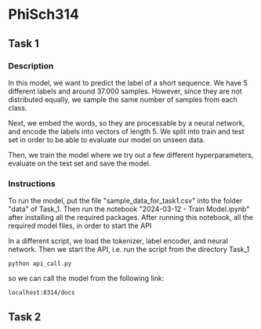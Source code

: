 # PhiSch314


## Task 1

### Description

In this model, we want to predict the label of a short sequence. We have 5 different labels and around 37.000 samples. However, since they are not distributed equally, we sample the same number of samples from each class.

Next, we embed the words, so they are processable by a neural network, and encode the labels into vectors of length 5. We split into train and test set in order to be able to evaluate our model on unseen data.

Then, we train the model where we try out a few different hyperparameters, evaluate on the test set and save the model.



### Instructions

To run the model, put the file "sample_data_for_task1.csv" into the folder "data" of Task_1. Then run the notebook "2024-03-12 - Train Model.ipynb" after installing all the required packages. After running this notebook, all the required model files, in order to start the API

In a different script, we load the tokenizer, label encoder, and neural network. Then we start the API, i.e. run the script from the directory Task_1

```python api_call.py```

so we can call the model from the following link:

```localhost:8314/docs```

## Task 2